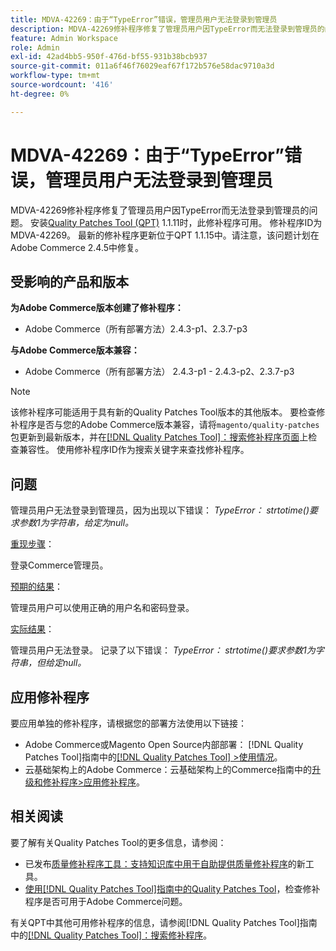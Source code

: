 ```yaml
---
title: MDVA-42269：由于“TypeError”错误，管理员用户无法登录到管理员
description: MDVA-42269修补程序修复了管理员用户因TypeError而无法登录到管理员的问题。 安装[Quality Patches Tool (QPT)](https://experienceleague.adobe.com/en/docs/commerce-operations/tools/quality-patches-tool/quality-patches-tool-to-self-serve-quality-patches) 1.1.11后，即可使用此修补程序。  修补程序ID为MDVA-42269。  最新的修补程序更新位于QPT 1.1.15中。请注意，该问题计划在Adobe Commerce 2.4.5中修复。
feature: Admin Workspace
role: Admin
exl-id: 42ad4bb5-950f-476d-bf55-931b38bcb937
source-git-commit: 011a6f46f76029eaf67f172b576e58dac9710a3d
workflow-type: tm+mt
source-wordcount: '416'
ht-degree: 0%

---
```


# MDVA-42269：由于“TypeError”错误，管理员用户无法登录到管理员

MDVA-42269修补程序修复了管理员用户因TypeError而无法登录到管理员的问题。 安装[Quality Patches Tool (QPT)](https://experienceleague.adobe.com/en/docs/commerce-operations/tools/quality-patches-tool/quality-patches-tool-to-self-serve-quality-patches) 1.1.11时，此修补程序可用。  修补程序ID为MDVA-42269。  最新的修补程序更新位于QPT 1.1.15中。请注意，该问题计划在Adobe Commerce 2.4.5中修复。

## 受影响的产品和版本

**为Adobe Commerce版本创建了修补程序：**

* Adobe Commerce（所有部署方法）2.4.3-p1、2.3.7-p3

**与Adobe Commerce版本兼容：**

* Adobe Commerce（所有部署方法） 2.4.3-p1 - 2.4.3-p2、2.3.7-p3

>[!NOTE]
>
>该修补程序可能适用于具有新的Quality Patches Tool版本的其他版本。 要检查修补程序是否与您的Adobe Commerce版本兼容，请将`magento/quality-patches`包更新到最新版本，并在[[!DNL Quality Patches Tool]：搜索修补程序页面](https://experienceleague.adobe.com/en/docs/commerce-operations/tools/quality-patches-tool/quality-patches-tool-to-self-serve-quality-patches)上检查兼容性。 使用修补程序ID作为搜索关键字来查找修补程序。

## 问题

管理员用户无法登录到管理员，因为出现以下错误： *TypeError： strtotime()要求参数1为字符串，给定为null。*

<u>重现步骤</u>：

登录Commerce管理员。

<u>预期的结果</u>：

管理员用户可以使用正确的用户名和密码登录。

<u>实际结果</u>：

管理员用户无法登录。 记录了以下错误： *TypeError： strtotime()要求参数1为字符串，但给定null。*

## 应用修补程序

要应用单独的修补程序，请根据您的部署方法使用以下链接：

* Adobe Commerce或Magento Open Source内部部署： [!DNL Quality Patches Tool]指南中的[[!DNL Quality Patches Tool] >使用情况](/help/tools/quality-patches-tool/usage.md)。
* 云基础架构上的Adobe Commerce：云基础架构上的Commerce指南中的[升级和修补程序>应用修补程序](https://experienceleague.adobe.com/docs/commerce-cloud-service/user-guide/develop/upgrade/apply-patches.html)。

## 相关阅读

要了解有关Quality Patches Tool的更多信息，请参阅：

* 已发布[质量修补程序工具：支持知识库中用于自助提供质量修补程序](https://experienceleague.adobe.com/en/docs/commerce-operations/tools/quality-patches-tool/quality-patches-tool-to-self-serve-quality-patches)的新工具。
* [使用[!DNL Quality Patches Tool]指南中的Quality Patches Tool](/help/tools/quality-patches-tool/patches-available-in-qpt/check-patch-for-magento-issue-with-magento-quality-patches.md)，检查修补程序是否可用于Adobe Commerce问题。

有关QPT中其他可用修补程序的信息，请参阅[!DNL Quality Patches Tool]指南中的[[!DNL Quality Patches Tool]：搜索修补程序](https://experienceleague.adobe.com/tools/commerce-quality-patches/index.html)。
